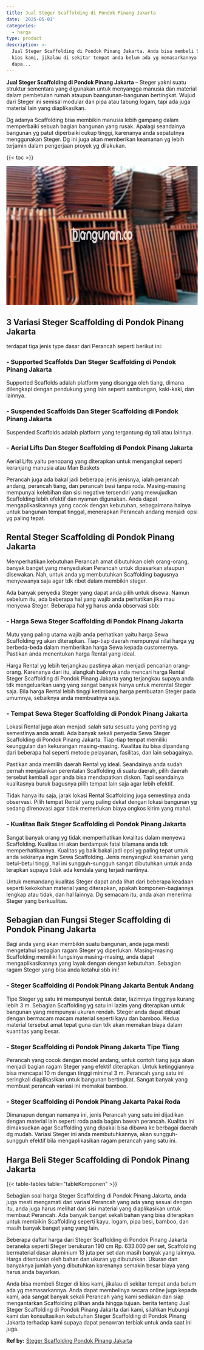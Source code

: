 ```yaml
---
title: Jual Steger Scaffolding di Pondok Pinang Jakarta
date: '2025-05-01'
categories:
  - harga
type: product
description: >-
  Jual Steger Scaffolding di Pondok Pinang Jakarta. Anda bisa membeli Steger di
  kios kami, jikalau di sekitar tempat anda belum ada yg memasarkannya. Anda
  dapa...
---
```


**Jual Steger Scaffolding di Pondok Pinang Jakarta** – Steger yakni suatu struktur sementara yang digunakan untuk menyangga manusia dan material dalam pembetulan rumah ataupun baangunan-bangunan bertingkat. Wujud dari Steger ini semisal modular dan pipa atau tabung logam, tapi ada juga material lain yang diaplikasikan.

Dg adanya Scaffolding bisa membikin manusia lebih gampang dalam memperbaiki sebuah bagian bangunan yang rusak. Apalagi seandainya bangunan yg patut diperbaiki cukup tinggi, karenanya anda sepatutnya menggunakan Steger. Dg ini juga akan memberikan keamanan yg lebih terjamin dalam pengerjaan proyek yg dilakukan.

{{< toc >}}

![Jual Steger Scaffolding di Pondok Pinang Jakarta](/images/sewa-scaffolding-steger-12.png)

## 3 Variasi Steger Scaffolding di Pondok Pinang Jakarta

terdapat tiga jenis type dasar dari Perancah seperti berikut ini:

### \- Supported Scaffolds Dan Steger Scaffolding di Pondok Pinang Jakarta

Supported Scaffolds adalah platform yang disangga oleh tiang, dimana dilengkapi dengan pendukung yang lain seperti sambungan, kaki-kaki, dan lainnya.

### \- Suspended Scaffolds Dan Steger Scaffolding di Pondok Pinang Jakarta

Suspended Scaffolds adalah platform yang tergantung dg tali atau lainnya.

### \- Aerial Lifts Dan Steger Scaffolding di Pondok Pinang Jakarta

Aerial Lifts yaitu penopang yang diterapkan untuk mengangkat seperti keranjang manusia atau Man Baskets

Perancah juga ada bakal jadi beberapa jenis jenisnya, ialah perancah andang, perancah tiang, dan perancah besi tanpa roda. Masing-masing mempunyai kelebihan dan sisi negative tersendiri yang mewujudkan Scaffolding lebih efektif dan nyaman digunakan. Anda dapat mengaplikasikannya yang cocok dengan kebutuhan, sebagaimana halnya untuk bangunan tempat tinggal, menerapkan Perancah andang menjadi opsi yg paling tepat.

## Rental Steger Scaffolding di Pondok Pinang Jakarta

Memperhatikan kebutuhan Perancah amat dibutuhkan oleh orang-orang, banyak banget yang menyediakan Perancah untuk dipasarkan ataupun disewakan. Nah, untuk anda yg membutuhkan Scaffolding bagusnya menyewanya saja agar tdk ribet dalam membikin steger.

Ada banyak penyedia Steger yang dapat anda pilih untuk disewa. Namun sebelum itu, ada beberapa hal yang wajib anda perhatikan jika mau menyewa Steger. Beberapa hal yg harus anda observasi sbb:

### \- Harga Sewa Steger Scaffolding di Pondok Pinang Jakarta

Mutu yang paling utama wajib anda perhatikan yaitu harga Sewa Scaffolding yg akan diterapkan. Tiap-tiap daerah mempunyai nilai harga yg berbeda-beda dalam memberikan harga Sewa kepada customernya. Pastikan anda menentukan harga Rental yang ideal.

Harga Rental yg lebih terjangkau pastinya akan menjadi pencarian orang-orang. Karenanya dari itu, alangkah baiknya anda mencari harga Rental Steger Scaffolding di Pondok Pinang Jakarta yang terjangkau supaya anda tdk mengeluarkan uang yang sangat banyak hanya untuk merental Steger saja. Bila harga Rental lebih tinggi ketimbang harga pembuatan Steger pada umumnya, sebaiknya anda membuatnya saja.

### \- Tempat Sewa Steger Scaffolding di Pondok Pinang Jakarta

Lokasi Rental juga akan menjadi salah satu sesuatu yang penting yg semestinya anda amati. Ada banyak sekali penyedia Sewa Steger Scaffolding di Pondok Pinang Jakarta. Tiap-tiap tempat memiliki keunggulan dan kekurangan masing-masing. Kwalitas itu bisa dipandang dari beberapa hal seperti metode pelayanan, fasilitas, dan lain sebagainya.

Pastikan anda memilih daerah Rental yg ideal. Seandainya anda sudah pernah menjalankan perentalan Scaffolding di suatu daerah, pilih daerah tersebut kembali agar anda bisa mendapatkan diskon. Tapi seandainya kualitasnya buruk bagusnya pilih tempat lain saja agar lebih efektif.

Tidak hanya itu saja, jarak lokasi Rental Scaffolding juga semestinya anda observasi. Pilih tempat Rental yang paling dekat dengan lokasi bangunan yg sedang direnovasi agar tidak memerlukan biaya ongkos kirim yang mahal.

### \- Kualitas Baik Steger Scaffolding di Pondok Pinang Jakarta

Sangat banyak orang yg tidak memperhatikan kwalitas dalam menyewa Scaffolding. Kualitas ini akan berdampak fatal bilamana anda tdk memperhatikannya. Kualitas yg baik bakal jadi opsi yg paling tepat untuk anda sekiranya ingin Sewa Scaffolding. Jenis menyangkut keamanan yang betul-betul tinggi, hal ini sungguh-sungguh sangat dibutuhkan untuk anda terapkan supaya tidak ada kendala yang terjadi nantinya.

Untuk memandang kualitas Steger dapat anda lihat dari beberapa keadaan seperti kekokohan material yang diterapkan, apakah komponen-bagiannya lengkap atau tidak, dan hal lainnya. Dg semacam itu, anda akan menerima Steger yang berkualitas.

## Sebagian dan Fungsi Steger Scaffolding di Pondok Pinang Jakarta

Bagi anda yang akan membikin suatu bangunan, anda juga mesti mengetahui sebagian ragam Steger yg diperlukan. Masing-masing Scaffolding memiliki fungsinya masing-masing, anda dapat mengaplikasikannya yang layak dengan dengan kebutuhan. Sebagian ragam Steger yang bisa anda ketahui sbb ini!

### \- Steger Scaffolding di Pondok Pinang Jakarta Bentuk Andang

Tipe Steger yg satu ini mempunyai bentuk datar, lazimnya tingginya kurang lebih 3 m. Sebagian Scaffolding yg satu ini lazim yang diterapkan untuk bangunan yang mempunyai ukuran rendah. Steger anda dapat dibuat dengan bermacam macam material seperti kayu dan bamboo. Kedua material tersebut amat tepat guna dan tdk akan memakan biaya dalam kuantitas yang besar.

### \- Steger Scaffolding di Pondok Pinang Jakarta Tipe Tiang

Perancah yang cocok dengan model andang, untuk contoh tiang juga akan menjadi bagian ragam Steger yang efektif diterapkan. Untuk ketinggiannya bisa mencapai 10 m dengan tinggi minimal 3 m. Perancah yang satu ini seringkali diaplikasikan untuk bangunan bertingkat. Sangat banyak yang membuat perancah variasi ini memakai bamboo.

### \- Steger Scaffolding di Pondok Pinang Jakarta Pakai Roda

Dimanapun dengan namanya ini, jenis Perancah yang satu ini dijadikan dengan material lain seperti roda pada bagian bawah perancah. Kualitas ini dimaksudkan agar Scaffolding yang dipakai bisa dibawa ke berbagai daerah dg mudah. Variasi Steger ini anda membutuhkannya, akan sungguh-sungguh efektif bila mengaplikasikan ragam perancah yang satu ini.

## Harga Beli Steger Scaffolding di Pondok Pinang Jakarta

{{< table-tables table="tableKomponen" >}}

Sebagian soal harga Steger Scaffolding di Pondok Pinang Jakarta, anda juga mesti mengamati dari variasi Perancah yang ada yang sesuai dengan itu, anda juga harus melihat dari sisi material yang diaplikasikan untuk membaut Perancah. Ada banyak banget sekali bahan yang bisa diterapkan untuk membikin Scaffolding seperti kayu, logam, pipa besi, bamboo, dan masih banyak banget yang yang lain.

Beberapa daftar harga dari Steger Scaffolding di Pondok Pinang Jakarta beraneka seperti Steger berukuran 190 cm Rp. 633.000 per set, Scaffolding bermaterial dasar aluminium 13 juta per set dan masih banyak yang lainnya. Harga ditentukan oleh bahan dan ukuran yg dibutuhkan. Ukuran dan banyaknya jumlah yang dibutuhkan karenanya semakin besar biaya yang harus anda bayarkan.

Anda bisa membeli Steger di kios kami, jikalau di sekitar tempat anda belum ada yg memasarkannya. Anda dapat membelinya secara online juga kepada kami, ada sangat banyak sekali Perancah yang kami sediakan dan siap mengantarkan Scaffolding pilihan anda hingga tujuan. berita tentang Jual Steger Scaffolding di Pondok Pinang Jakarta dari kami, silahkan Hubungi kami dan konsultasikan kebutuhan Steger Scaffolding di Pondok Pinang Jakarta terhadap kami supaya dapat penawran terbiak untuk anda saat ini juga.

**Ref by:** [Steger Scaffolding Pondok Pinang Jakarta](https://id.wikipedia.org/wiki/Steger)
